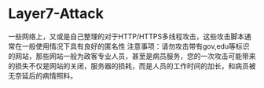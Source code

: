 # Layer7-Attack
一些网络上，又或是自己整理的对于HTTP/HTTPS多线程攻击，这些攻击脚本通常在一般使用情况下具有良好的匿名性
注意事项：请勿攻击带有gov,edu等标识的网站，那些网站一般为政客专业人员，甚至是病员服务，您的一次攻击可能带来的损失不仅是网站的关闭，服务器的损耗，而是人员的工作时间的加长，和病员被无奈延后的病情照料。
